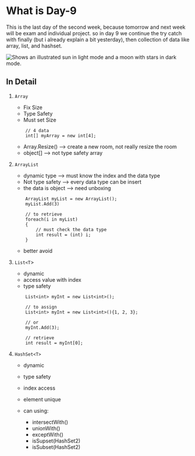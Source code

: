 # What is Day-9
This is the last day of the second week, because tomorrow and next week will be exam and individual project. so in day 9 we continue the try catch with finally (but i already explain a bit yesterday), then collection of data like array, list, and hashset.

<picture>
  <source media="(prefers-color-scheme: dark)" srcset="https://user-images.githubusercontent.com/25423296/163456776-7f95b81a-f1ed-45f7-b7ab-8fa810d529fa.png">
  <source media="(prefers-color-scheme: light)" srcset="https://user-images.githubusercontent.com/25423296/163456779-a8556205-d0a5-45e2-ac17-42d089e3c3f8.png">
  <img alt="Shows an illustrated sun in light mode and a moon with stars in dark mode." src="https://user-images.githubusercontent.com/25423296/163456779-a8556205-d0a5-45e2-ac17-42d089e3c3f8.png">
</picture>

## In Detail
1. `Array`
    * Fix Size
    * Type Safety
    * Must set Size

    ```
        // 4 data
        int[] myArray = new int[4];
    ```

    * Array.Resize() --> create a new room, not really resize the room
    * object[] --> not type safety array

2. `ArrayList`
    * dynamic type --> must know the index and the data type
    * Not type safety --> every data type can be insert
    * the data is object --> need unboxing

    ```
        ArrayList myList = new ArrayList();
        myList.Add(3)

        // to retrieve
        foreach(i in myList)
        {
            // must check the data type
            int result = (int) i;
        }
    ```
    
    * better avoid

3. `List<T`>
    * dynamic
    * access value with index
    * type safety

    ```
        List<int> myInt = new List<int>();

        // to assign 
        List<int> myInt = new List<int>(){1, 2, 3};

        // or
        myInt.Add(3);

        // retrieve
        int result = myInt[0];
    ```

4. `HashSet<T>`
    * dynamic
    * type safety
    * index access
    * element unique

    * can using:
        * intersectWith()
        * unionWith()
        * exceptWith()
        * isSupset(HashSet2)
        * isSubset(HashSet2)